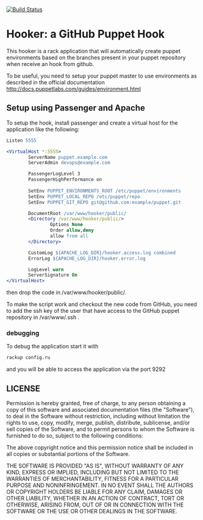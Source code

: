 [![Build Status](https://travis-ci.org/zekus/hooker.svg)](https://travis-ci.org/zekus/hooker)

Hooker: a GitHub Puppet Hook
======================================

This hooker is a rack application that will automatically create puppet environments based on the branches present in your puppet repository when receive an hook from github.

To be useful, you need to setup your puppet master to use environments as described in the official documentation http://docs.puppetlabs.com/guides/environment.html

Setup using Passenger and Apache
--------------------------------
To setup the hook, install passenger and create a virtual host for the application like the following:
```apache
Listen 5555

<VirtualHost *:5555>
        ServerName puppet.example.com
        ServerAdmin devops@example.com

        PassengerLogLevel 3
        PassengerHighPerformance on
        
        SetEnv PUPPET_ENVIRONMENTS_ROOT /etc/puppet/environments
        SetEnv PUPPET_LOCAL_REPO /etc/puppet/repo
        SetEnv PUPPET_GIT_REPO git@github.com:example/puppet.git

        DocumentRoot /var/www/hooker/public/
        <Directory /var/www/hooker/public/>
                Options None
                Order allow,deny
                allow from all
        </Directory>

        CustomLog ${APACHE_LOG_DIR}/hooker.access.log combined
        ErrorLog ${APACHE_LOG_DIR}/hooker.error.log

        LogLevel warn
        ServerSignature On
</VirtualHost>
```
then drop the code in /var/www/hooker/public/.

To make the script work and checkout the new code from GitHub, you need to add the ssh key of the user that have access to the GitHub puppet repository in /var/www/.ssh .

### debugging ###

To debug the application start it with
```bash
rackup config.ru
```
and you will be able to access the application via the port 9292

LICENSE
-------

Permission is hereby granted, free of charge, to any person obtaining a copy of this software and associated documentation files (the "Software"), to deal in the Software without restriction, including without limitation the rights to use, copy, modify, merge, publish, distribute, sublicense, and/or sell copies of the Software, and to permit persons to whom the Software is furnished to do so, subject to the following conditions:

The above copyright notice and this permission notice shall be included in all copies or substantial portions of the Software.

THE SOFTWARE IS PROVIDED "AS IS", WITHOUT WARRANTY OF ANY KIND, EXPRESS OR IMPLIED, INCLUDING BUT NOT LIMITED TO THE WARRANTIES OF MERCHANTABILITY, FITNESS FOR A PARTICULAR PURPOSE AND NONINFRINGEMENT. IN NO EVENT SHALL THE AUTHORS OR COPYRIGHT HOLDERS BE LIABLE FOR ANY CLAIM, DAMAGES OR OTHER LIABILITY, WHETHER IN AN ACTION OF CONTRACT, TORT OR OTHERWISE, ARISING FROM, OUT OF OR IN CONNECTION WITH THE SOFTWARE OR THE USE OR OTHER DEALINGS IN THE SOFTWARE.
